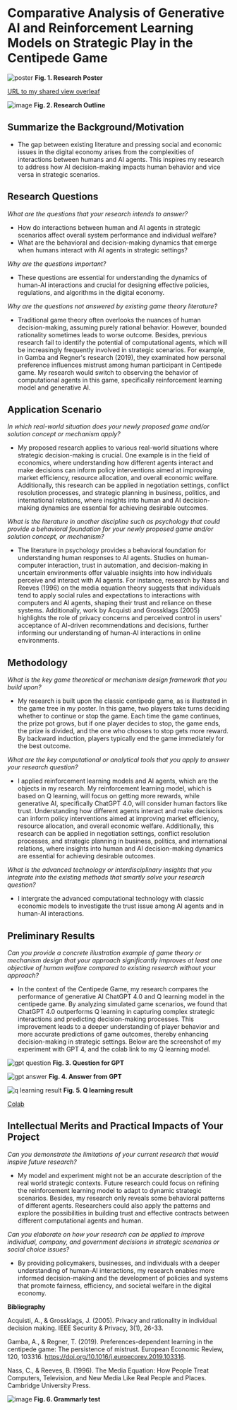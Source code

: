 # Comparative Analysis of Generative AI and Reinforcement Learning Models on Strategic Play in the Centipede Game

![poster](https://github.com/Rising-Stars-by-Sunshine/COMPSCI206_Jiahe_Liu/assets/124045985/a631096d-399c-4bf8-b720-ac7b494e26a4)
**Fig. 1. Research Poster**


[URL to my shared view overleaf ](https://www.overleaf.com/read/xqmhntdkcsjb#0b18c9)

![image](https://github.com/Rising-Stars-by-Sunshine/COMPSCI206_Jiahe_Liu/assets/124045985/a36a79c5-e9f2-4e0c-af3b-6cf458cf4e64)
**Fig. 2. Research Outline**

## Summarize the Background/Motivation

- The gap between existing literature and pressing social and economic issues in the digital economy arises from the complexities of interactions between humans and AI agents. This inspires my research to address how AI decision-making impacts human behavior and vice versa in strategic scenarios.

## Research Questions

*What are the questions that your research intends to answer?*

- How do interactions between human and AI agents in strategic scenarios affect overall system performance and individual welfare?
- What are the behavioral and decision-making dynamics that emerge when humans interact with AI agents in strategic settings?

*Why are the questions important?*

- These questions are essential for understanding the dynamics of human-AI interactions and crucial for designing effective policies, regulations, and algorithms in the digital economy.

*Why are the questions not answered by existing game theory literature?*

- Traditional game theory often overlooks the nuances of human decision-making, assuming purely rational behavior. However, bounded rationality sometimes leads to worse outcome. Besides, previous research fail to identify the potential of computational agents, which will be increasingly frequently involved in strategic scenarios. For example, in Gamba and Regner's research (2019), they examinated how personal preference influences mistrust among human participant in Centipede game. My research would switch to observing the behavior of computational agents in this game, specifically reinforcement learning model and generative AI.

## Application Scenario

*In which real-world situation does your newly proposed game and/or solution concept or mechanism apply?*

- My proposed research applies to various real-world situations where strategic decision-making is crucial. One example is in the field of economics, where understanding how different agents interact and make decisions can inform policy interventions aimed at improving market efficiency, resource allocation, and overall economic welfare. Additionally, this research can be applied in negotiation settings, conflict resolution processes, and strategic planning in business, politics, and international relations, where insights into human and AI decision-making dynamics are essential for achieving desirable outcomes.

*What is the literature in another discipline such as psychology that could provide a behavioral foundation for your newly proposed game and/or solution concept, or mechanism?*

- The literature in psychology provides a behavioral foundation for understanding human responses to AI agents. Studies on human-computer interaction, trust in automation, and decision-making in uncertain environments offer valuable insights into how individuals perceive and interact with AI agents. For instance, research by Nass and Reeves (1996) on the media equation theory suggests that individuals tend to apply social rules and expectations to interactions with computers and AI agents, shaping their trust and reliance on these systems. Additionally, work by Acquisti and Grossklags (2005) highlights the role of privacy concerns and perceived control in users' acceptance of AI-driven recommendations and decisions, further informing our understanding of human-AI interactions in online environments.

## Methodology

*What is the key game theoretical or mechanism design framework that you build upon?*

- My research is built upon the classic centipede game, as is illustrated in the game tree in my poster. In this game, two players take turns deciding whether to continue or stop the game. Each time the game continues, the prize pot grows, but if one player decides to stop, the game ends, the prize is divided, and the one who chooses to stop gets more reward. By backward induction, players typically end the game immediately for the best outcome.

*What are the key computational or analytical tools that you apply to answer your research question?*

- I applied reinforcement learning models and AI agents, which are the objects in my research. My reinforcement learning model, which is based on Q learning, will focus on getting more rewards, while generative AI, specifically ChatGPT 4.0, will consider human factors like trust. Understanding how different agents interact and make decisions can inform policy interventions aimed at improving market efficiency, resource allocation, and overall economic welfare. Additionally, this research can be applied in negotiation settings, conflict resolution processes, and strategic planning in business, politics, and international relations, where insights into human and AI decision-making dynamics are essential for achieving desirable outcomes.

*What is the advanced technology or interdisciplinary insights that you integrate into the existing methods that smartly solve your research question?*

- I intergrate the advanced computational technology with classic economic models to investigate the trust issue among AI agents and in human-AI interactions.

## Preliminary Results

*Can you provide a concrete illustration example of game theory or mechanism design that your approach significantly improves at least one objective of human welfare compared to existing research without your approach?*

- In the context of the Centipede Game, my research compares the performance of generative AI ChatGPT 4.0 and Q learning model in the centipede game. By analyzing simulated game scenarios, we found that ChatGPT 4.0 outperforms Q learning in capturing complex strategic interactions and predicting decision-making processes. This improvement leads to a deeper understanding of player behavior and more accurate predictions of game outcomes, thereby enhancing decision-making in strategic settings. Below are the screenshot of my experiment with GPT 4, and the colab link to my Q learning model.

![gpt question](https://github.com/Rising-Stars-by-Sunshine/COMPSCI206_Jiahe_Liu/assets/124045985/747b082c-c006-4797-b9dc-93c527ed7179)
**Fig. 3. Question for GPT**


![gpt answer](https://github.com/Rising-Stars-by-Sunshine/COMPSCI206_Jiahe_Liu/assets/124045985/a21a69cb-913f-42d4-8609-dcf60c32c860)
**Fig. 4. Answer from GPT**

![q learning result](https://github.com/Rising-Stars-by-Sunshine/COMPSCI206_Jiahe_Liu/assets/124045985/6fc8455a-4723-43ae-9f17-a3c28610e360)
**Fig. 5. Q learning result**

[Colab](https://colab.research.google.com/drive/1wFoMbtwd9U5mJ26s0nzbOXEsWmb_vU7P?usp=sharing)


## Intellectual Merits and Practical Impacts of Your Project

*Can you demonstrate the limitations of your current research that would inspire future research?*

- My model and experiment might not be an accurate description of the real world strategic contexts. Future research could focus on refining the reinforcement learning model to adapt to dynamic strategic scenarios. Besides, my research only reveals some behavioral patterns of different agents. Researchers could also apply the patterns and explore the possibilities in building trust and effective contracts between different computational agents and human.

*Can you elaborate on how your research can be applied to improve individual, company, and government decisions in strategic scenarios or social choice issues?*

- By providing policymakers, businesses, and individuals with a deeper understanding of human-AI interactions, my research enables more informed decision-making and the development of policies and systems that promote fairness, efficiency, and societal welfare in the digital economy.

**Bibliography**

Acquisti, A., & Grossklags, J. (2005). Privacy and rationality in individual decision making. IEEE Security & Privacy, 3(1), 26-33.

Gamba, A., & Regner, T. (2019). Preferences-dependent learning in the centipede game: The persistence of mistrust. European Economic Review, 120, 103316. https://doi.org/10.1016/j.euroecorev.2019.103316.

Nass, C., & Reeves, B. (1996). The Media Equation: How People Treat Computers, Television, and New Media Like Real People and Places. Cambridge University Press.


![image](https://github.com/Rising-Stars-by-Sunshine/COMPSCI206_Jiahe_Liu/assets/124045985/b3393444-2217-44f3-bab0-d1c193e5bfd9)
**Fig. 6. Grammarly test**
